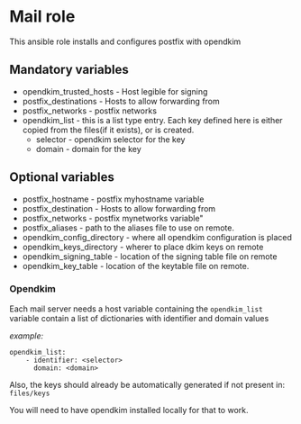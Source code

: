 # Mail role
This ansible role installs and configures postfix with opendkim

## Mandatory variables

* opendkim_trusted_hosts -  Host legible for signing
* postfix_destinations - Hosts to allow forwarding from
* postfix_networks - postfix networks
* opendkim_list - this is a list type entry. Each key defined here is either
copied from the files(if it exists), or is created.
    * selector - opendkim selector for the key
    * domain - domain for the key

## Optional variables

* postfix_hostname - postfix myhostname variable
* postfix_destination - Hosts to allow forwarding from
* postfix_networks - postfix mynetworks variable"
* postfix_aliases - path to the aliases file to use on remote.
* opendkim_config_directory -  where all opendkim configuration is placed
* opendkim_keys_directory - wherer to place dkim keys on remote
* opendkim_signing_table - location of the signing table file on remote
* opendkim_key_table - location of the keytable file on remote.

### Opendkim
Each mail server needs a host variable containing the `opendkim_list`
variable contain a list of dictionaries with identifier and domain values

*example:*
```
opendkim_list:
    - identifier: <selector>
      domain: <domain>
```
Also, the keys should already be automatically generated if not present in:
`files/keys`

You will need to have opendkim installed locally for that to work.
